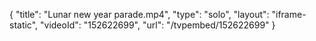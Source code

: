 {
    "title": "Lunar new year parade.mp4",
    "type": "solo",
    "layout": "iframe-static",
    "videoId": "152622699",
    "url": "\/tvpembed\/152622699"
}
